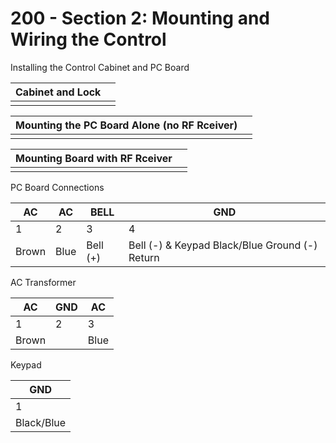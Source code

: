 # 200 - Section 2: Mounting and Wiring the Control

Installing the Control Cabinet and PC Board

| Cabinet and Lock | |
|--|--|
|  |  |

| Mounting the PC Board Alone (no RF Rceiver) | |
|--|--|
|  |  |

| Mounting Board with RF Rceiver | |
|--|--|
|  |  |

PC Board Connections

| AC | AC | BELL | GND |
| -- | -- | -- | -- |
| 1 | 2 | 3 | 4 |
| Brown | Blue | Bell (+) | Bell (-) & Keypad Black/Blue Ground (-) Return | 

AC Transformer

| AC | GND | AC |
|--|--|--|
| 1 | 2 | 3 |
| Brown | | Blue |

Keypad

| GND |
| -- |
| 1 |
| Black/Blue |
